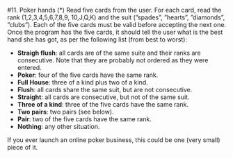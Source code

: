 #11. Poker hands (*)
Read five cards from the user. For each card, read the rank (1,2,3,4,5,6,7,8,9, 10,J,Q,K) 
and the suit (”spades”, ”hearts”, ”diamonds”, ”clubs”). Each of the five cards must be valid 
before accepting the next one. Once the program has the five cards, it should tell the user what 
is the best hand she has got, as per the following list (from best to worst):
* **Straigh flush**: all cards are of the same suite and their ranks are consecutive. 
Note that they are probably not ordered as they were entered.
* **Poker**: four of the five cards have the same rank.
* **Full House**: three of a kind plus two of a kind.
* **Flush**: all cards share the same suit, but are not consecutive.
* **Straight**: all cards are consecutive, but not of the same suit.
* **Three of a kind**: three of the five cards have the same rank.
* **Two pairs**: two pairs (see below).
* **Pair**: two of the five cards have the same rank.
* **Nothing**: any other situation.

If you ever launch an online poker business, this could be one (very small) piece of it.